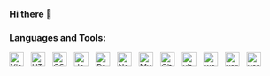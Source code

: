 ### Hi there 👋

<!-- [![Anurag's GitHub stats](https://github-readme-stats.vercel.app/api?username=akhsinak)](https://github.com/anuraghazra/github-readme-stats) -->

### Languages and Tools:

[<img align="left" alt="Visual Studio Code" width="26px" src="https://cdn.jsdelivr.net/gh/devicons/devicon/icons/vscode/vscode-original.svg" style="padding-right:10px;" />](https://code.visualstudio.com/)

[<img align="left" alt="HTML5" width="26px" src="https://cdn.jsdelivr.net/gh/devicons/devicon/icons/html5/html5-original.svg" style="padding-right:10px;" />](https://en.wikipedia.org/wiki/HTML5)

[<img align="left" alt="CSS3" width="26px" src="https://cdn.jsdelivr.net/gh/devicons/devicon/icons/css3/css3-original.svg" style="padding-right:10px;" />](https://en.wikipedia.org/wiki/CSS)

<!-- [<img align="left" alt="Sass" width="26px" src="https://cdn.jsdelivr.net/gh/devicons/devicon/icons/sass/sass-original.svg" style="padding-right:10px;" />] -->

[<img align="left" alt="JavaScript" width="26px" src="https://cdn.jsdelivr.net/gh/devicons/devicon/icons/javascript/javascript-original.svg" style="padding-right:10px;" />](https://www.javascript.com/)
[<img align="left" alt="React" width="26px" src="https://cdn.jsdelivr.net/gh/devicons/devicon/icons/react/react-original.svg" style="padding-right:10px;" />](https://react.dev/)

<!-- [<img align="left" alt="Gatsby" width="26px" src="https://cdn.jsdelivr.net/gh/devicons/devicon/icons/gatsby/gatsby-original.svg" style="padding-right:10px;" />] -->
<!-- [<img align="left" alt="GraphQL" width="26px" src="https://cdn.jsdelivr.net/gh/devicons/devicon/icons/graphql/graphql-plain.svg" style="padding-right:10px;" />] -->

[<img align="left" alt="Node.js" width="26px" src="https://github.com/nodejs.png?size=40" style="padding-right:10px;" />](https://nodejs.org/en/about)

<!-- [<img align="left" alt="Deno" width="26px" src="./img/deno-light.svg" style="padding-right:10px;" />][webdevplaylist] -->
<!-- [<img align="left" alt="MongoDB" width="26px" src="https://cdn.jsdelivr.net/gh/devicons/devicon/icons/mongodb/mongodb-original.svg" style="padding-right:10px;" />] -->

[<img align="left" alt="MySQL" width="26px" src="https://cdn.jsdelivr.net/gh/devicons/devicon/icons/mysql/mysql-original.svg" style="padding-right:10px;" />](https://www.mysql.com/)

<!-- [<img align="left" alt="MySQL" width="26px" src="https://www.flaticon.com/free-icon/mysql_919836?term=mysql&page=1&position=4&origin=search&related_id=919836" style="padding-right:10px;" />](https://www.mysql.com/) -->

[<img align="left" alt="Git" width="26px" src="https://cdn.jsdelivr.net/gh/devicons/devicon/icons/git/git-original.svg" style="padding-right:10px;" />](https://git-scm.com/)
[<img align="left" alt="vite" width="26px" src="https://github.com/vitejs.png?size=40" style="padding-right:10px;" />](https://vitejs.dev/)
[<img align="left" alt="webpack" width="26px" src="https://github.com/webpack.png?size=40" style="padding-right:10px;" />](https://webpack.js.org/)
[<img align="left" alt="yarn" width="26px" src="https://github.com/yarnpkg.png?size=40" style="padding-right:10px;" />](https://yarnpkg.com/)
[<img align="left" alt="yarn" width="26px" src="https://github.com/npm.png?size=40" style="padding-right:10px;" />](https://www.npmjs.com/)
